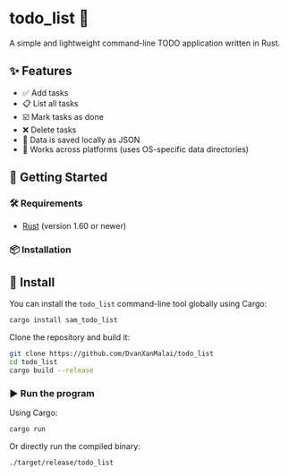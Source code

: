 # todo_list 📝

A simple and lightweight command-line TODO application written in Rust.

## ✨ Features

- ✅ Add tasks
- 📋 List all tasks
- ☑️ Mark tasks as done
- ❌ Delete tasks
- 🧠 Data is saved locally as JSON
- 🧭 Works across platforms (uses OS-specific data directories)

## 🚀 Getting Started

### 🛠 Requirements

- [Rust](https://www.rust-lang.org/tools/install) (version 1.60 or newer)

### 📦 Installation

## 🚀 Install

You can install the `todo_list` command-line tool globally using Cargo:

```bash
cargo install sam_todo_list

```

Clone the repository and build it:

```bash
git clone https://github.com/DvanXanMalai/todo_list
cd todo_list
cargo build --release
```

### ▶️ Run the program

Using Cargo:

```bash
cargo run
```

Or directly run the compiled binary:

```bash
./target/release/todo_list
```
